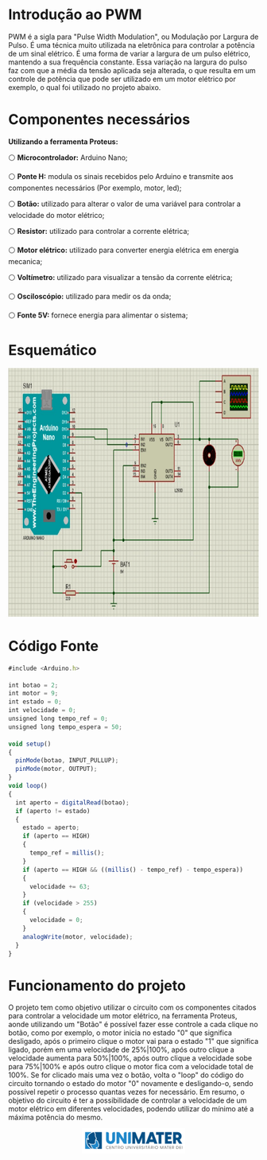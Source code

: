 # Introdução ao PWM
PWM é a sigla para "Pulse Width Modulation", ou Modulação por Largura de Pulso. É uma técnica muito utilizada na eletrônica para controlar a potência de um sinal elétrico. É uma forma de variar a largura de um pulso elétrico, mantendo a sua frequência constante. Essa variação na largura do pulso faz com que a média da tensão aplicada seja alterada, o que resulta em um controle de potência que pode ser utilizado em um motor elétrico por exemplo, o qual foi utilizado no projeto abaixo.

# Componentes necessários

**Utilizando a ferramenta Proteus:**

⚪ **Microcontrolador:** Arduino Nano;

⚪ **Ponte H:** modula os sinais recebidos pelo Arduino e transmite aos componentes necessários (Por exemplo, motor, led);

⚪ **Botão:** utilizado para alterar o valor de uma variável para controlar a velocidade do motor elétrico;

⚪ **Resistor:** utilizado para controlar a corrente elétrica;

⚪ **Motor elétrico:** utilizado para converter energia elétrica em energia mecanica;

⚪ **Voltímetro:** utilizado para visualizar a tensão da corrente elétrica;

⚪ **Osciloscópio:** utilizado para medir os  da onda;

⚪ **Fonte 5V:** fornece energia para alimentar o sistema;

# Esquemático

<div align=center>
<img height="500em" src="./assets/img/esquematico.png">
</div>

# Código Fonte

```javascript
#include <Arduino.h>

int botao = 2;
int motor = 9;
int estado = 0;
int velocidade = 0;
unsigned long tempo_ref = 0;
unsigned long tempo_espera = 50;

void setup()
{
  pinMode(botao, INPUT_PULLUP);
  pinMode(motor, OUTPUT);
}
void loop()
{
  int aperto = digitalRead(botao);
  if (aperto != estado)
  {
    estado = aperto;
    if (aperto == HIGH)
    {
      tempo_ref = millis();
    }
    if (aperto == HIGH && ((millis() - tempo_ref) - tempo_espera))
    {
      velocidade += 63;
    }
    if (velocidade > 255)
    {
      velocidade = 0;
    }
    analogWrite(motor, velocidade);
  }
}
```

# Funcionamento do projeto

O projeto tem como objetivo utilizar o circuito com os componentes citados para controlar a velocidade um motor elétrico, na ferramenta Proteus, aonde utilizando um "Botão" é possível fazer esse controle a cada clique no botão, como por exemplo, o motor inicia no estado "0" que significa desligado, após o primeiro clique o motor vai para o estado "1" que significa ligado, porém em uma velocidade de 25%|100%, após outro clique a velocidade aumenta para 50%|100%, após outro clique a velocidade sobe para 75%|100% e após outro clique o motor fica com a velocidade total de 100%. Se for clicado mais uma vez o botão, volta o "loop" do código do circuito tornando o estado do motor "0" novamente e desligando-o, sendo possível repetir o processo quantas vezes for necessário. Em resumo, o objetivo do circuito é ter a possibilidade de controlar a velocidade de um motor elétrico em diferentes velocidades, podendo utilizar do mínimo até a máxima potência do mesmo.

<div align=center>
<img height="50em" src="./assets/img/unimater.png">
</div>